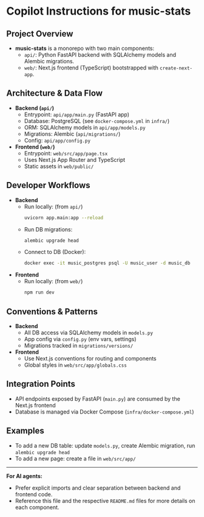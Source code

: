 # Copilot Instructions for music-stats

## Project Overview
- **music-stats** is a monorepo with two main components:
  - `api/`: Python FastAPI backend with SQLAlchemy models and Alembic migrations.
  - `web/`: Next.js frontend (TypeScript) bootstrapped with `create-next-app`.

## Architecture & Data Flow
- **Backend (`api/`)**
  - Entrypoint: `api/app/main.py` (FastAPI app)
  - Database: PostgreSQL (see `docker-compose.yml` in `infra/`)
  - ORM: SQLAlchemy models in `api/app/models.py`
  - Migrations: Alembic (`api/migrations/`)
  - Config: `api/app/config.py`
- **Frontend (`web/`)**
  - Entrypoint: `web/src/app/page.tsx`
  - Uses Next.js App Router and TypeScript
  - Static assets in `web/public/`

## Developer Workflows
- **Backend**
  - Run locally: (from `api/`)
    ```bash
    uvicorn app.main:app --reload
    ```
  - Run DB migrations:
    ```bash
    alembic upgrade head
    ```
  - Connect to DB (Docker):
    ```bash
    docker exec -it music_postgres psql -U music_user -d music_db
    ```
- **Frontend**
  - Run locally: (from `web/`)
    ```bash
    npm run dev
    ```

## Conventions & Patterns
- **Backend**
  - All DB access via SQLAlchemy models in `models.py`
  - App config via `config.py` (env vars, settings)
  - Migrations tracked in `migrations/versions/`
- **Frontend**
  - Use Next.js conventions for routing and components
  - Global styles in `web/src/app/globals.css`

## Integration Points
- API endpoints exposed by FastAPI (`main.py`) are consumed by the Next.js frontend
- Database is managed via Docker Compose (`infra/docker-compose.yml`)

## Examples
- To add a new DB table: update `models.py`, create Alembic migration, run `alembic upgrade head`
- To add a new page: create a file in `web/src/app/`

---

**For AI agents:**
- Prefer explicit imports and clear separation between backend and frontend code.
- Reference this file and the respective `README.md` files for more details on each component.
